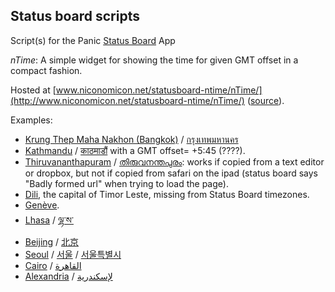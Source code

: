 ## Status board scripts

Script(s) for the Panic [Status Board](http://www.panic.com/statusboard/) App

_nTime_: A simple widget for showing the time for given GMT offset in a compact fashion.

Hosted at [www.niconomicon.net/statusboard-ntime/nTime/](http://www.niconomicon.net/statusboard-ntime/nTime/) ([source](https://github.com/nicolasH/status-board)).

Examples:

 - [Krung Thep Maha Nakhon (Bangkok)](http://www.niconomicon.net/statusboard-ntime/nTime/?Krung%20Thep%20Maha%20Nakhon&420) / [กรุงเทพมหานคร](http://www.niconomicon.net/statusboard-ntime/nTime/?%E0%B8%81%E0%B8%A3%E0%B8%B8%E0%B8%87%E0%B9%80%E0%B8%97%E0%B8%9E%E0%B8%A1%E0%B8%AB%E0%B8%B2%E0%B8%99%E0%B8%84%E0%B8%A3&420)
 - [Kathmandu](http://www.niconomicon.net/statusboard-ntime/nTime/?Kathmandu&345) / [काठमाडौं](http://www.niconomicon.net/statusboard-ntime/nTime/?%E0%A4%95%E0%A4%BE%E0%A4%A0%E0%A4%AE%E0%A4%BE%E0%A4%A1%E0%A5%8C%E0%A4%82&345) with a GMT offset= +5:45 (????).
 - [Thiruvananthapuram](http://www.niconomicon.net/statusboard-ntime/nTime/?Thiruvananthapuram&330) / [തിരുവനന്തപുരം](http://www.niconomicon.net/statusboard-ntime/nTime/?%E0%B4%A4%E0%B4%BF%E0%B4%B0%E0%B5%81%E0%B4%B5%E0%B4%A8%E0%B4%A8%E0%B5%8D%E0%B4%A4%E0%B4%AA%E0%B5%81%E0%B4%B0%E0%B4%82&330): works if copied from a text editor or dropbox, but not if copied from safari on the ipad (status board says "Badly formed url" when trying to load the page).
 - [Dili](http://www.niconomicon.net/statusboard-ntime/nTime/?Dili&540), the capital of Timor Leste, missing from Status Board timezones.
 - [Genève](http://www.niconomicon.net/statusboard-ntime/nTime/?Gen%C3%A8ve&120).
 - [Lhasa](http://www.niconomicon.net/statusboard-ntime/nTime/?Lhasa&480) / [ལྷ་ས་](http://www.niconomicon.net/statusboard-ntime/nTime/?%E0%BD%A3%E0%BE%B7%E0%BC%8B%E0%BD%A6%E0%BC%8B&480)
 - [Beijing](http://www.niconomicon.net/statusboard-ntime/nTime/?Beijing&480) / [北京](http://www.niconomicon.net/statusboard-ntime/nTime/?%E5%8C%97%E4%BA%AC&480)
 - [Seoul](http://www.niconomicon.net/statusboard-ntime/nTime/?Seoul&540) / [서울](http://www.niconomicon.net/statusboard-ntime/nTime/?%EC%84%9C%EC%9A%B8&540) / [서울특별시](http://www.niconomicon.net/statusboard-ntime/nTime/?%EC%84%9C%EC%9A%B8%ED%8A%B9%EB%B3%84%EC%8B%9C&540)
 - [Cairo](http://www.niconomicon.net/statusboard-ntime/nTime/?Cairo&120) / [القاهرة](http://www.niconomicon.net/statusboard-ntime/nTime/?%D8%A7%D9%84%D9%82%D8%A7%D9%87%D8%B1&120)
 - [Alexandria](http://www.niconomicon.net/statusboard-ntime/nTime/?Alexandria&120) / [لإسكندرية](http://www.niconomicon.net/statusboard-ntime/nTime/?%D9%84%D8%A5%D8%B3%D9%83%D9%86%D8%AF%D8%B1%D9%8A&120)
